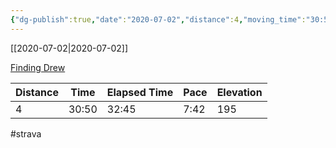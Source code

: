 ```yaml
---
{"dg-publish":true,"date":"2020-07-02","distance":4,"moving_time":"30:50","elapsed_time":"32:45","pace":"7:42","total_elevation_gain":195,"url":"https://www.strava.com/activities/3704144571","permalink":"/01-personal/strava/2020-07-02-finding-drew/","dgPassFrontmatter":true}
---
```



[[2020-07-02\|2020-07-02]]

[Finding Drew](https://www.strava.com/activities/3704144571)

| Distance | Time  | Elapsed Time | Pace | Elevation |
| -------- | ----- | ------------ | ---- | --------- |
| 4        | 30:50 | 32:45        | 7:42 | 195       |




#strava
